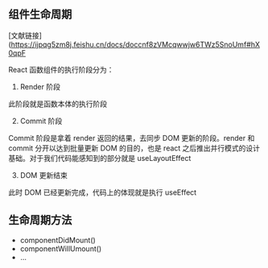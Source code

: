 ## 组件生命周期

[文献链接](https://ijpqg5zm8j.feishu.cn/docs/doccnf8zVMcqwwjw6TWz5SnoUmf#hX0qpF

React 函数组件的执行阶段分为：

1.  Render 阶段

此阶段就是函数本体的执行阶段

2.  Commit 阶段

Commit 阶段是拿着 render 返回的结果，去同步 DOM 更新的阶段。render 和 commit 分开以达到批量更新 DOM 的目的，也是 react 之后推出并行模式的设计基础。对于我们代码能感知到的部分就是 useLayoutEffect

3.  DOM 更新结束

此时 DOM 已经更新完成，代码上的体现就是执行 useEffect

## 生命周期方法

- componentDidMount()
- componentWillUmount()
- ...
